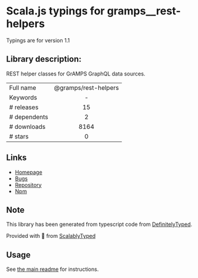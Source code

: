 
# Scala.js typings for gramps__rest-helpers

Typings are for version 1.1

## Library description:
REST helper classes for GrAMPS GraphQL data sources.

|                    |                 |
| ------------------ | :-------------: |
| Full name          | @gramps/rest-helpers |
| Keywords           | - |
| # releases         | 15 |
| # dependents       | 2 |
| # downloads        | 8164 |
| # stars            | 0 |

## Links
- [Homepage](https://github.com/gramps-graphql/rest-helpers#readme)
- [Bugs](https://github.com/gramps-graphql/rest-helpers/issues)
- [Repository](https://github.com/gramps-graphql/rest-helpers)
- [Npm](https://www.npmjs.com/package/%40gramps%2Frest-helpers)
    


## Note
This library has been generated from typescript code from [DefinitelyTyped](https://definitelytyped.org).

Provided with :purple_heart: from [ScalablyTyped](https://github.com/oyvindberg/ScalablyTyped)

## Usage
See [the main readme](../../readme.md) for instructions.


